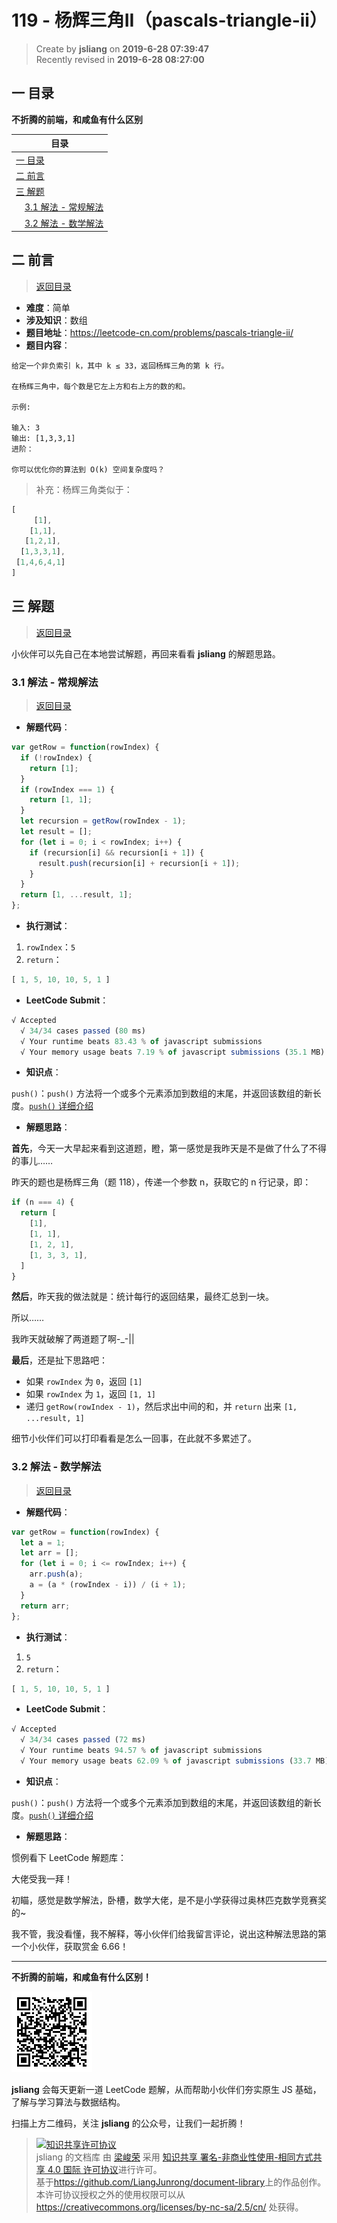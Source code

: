 119 - 杨辉三角II（pascals-triangle-ii）
===

> Create by **jsliang** on **2019-6-28 07:39:47**  
> Recently revised in **2019-6-28 08:27:00**

## <a name="chapter-one" id="chapter-one">一 目录</a>

**不折腾的前端，和咸鱼有什么区别**

| 目录 |
| --- | 
| [一 目录](#chapter-one) | 
| <a name="catalog-chapter-two" id="catalog-chapter-two"></a>[二 前言](#chapter-two) |
| <a name="catalog-chapter-three" id="catalog-chapter-three"></a>[三 解题](#chapter-three) |
| &emsp;[3.1 解法 - 常规解法](#chapter-three-one) |
| &emsp;[3.2 解法 - 数学解法](#chapter-three-two) |

## <a name="chapter-two" id="chapter-two">二 前言</a>

> [返回目录](#chapter-one)

* **难度**：简单
* **涉及知识**：数组
* **题目地址**：https://leetcode-cn.com/problems/pascals-triangle-ii/
* **题目内容**：

```
给定一个非负索引 k，其中 k ≤ 33，返回杨辉三角的第 k 行。

在杨辉三角中，每个数是它左上方和右上方的数的和。

示例:

输入: 3
输出: [1,3,3,1]
进阶：

你可以优化你的算法到 O(k) 空间复杂度吗？
```

> 补充：杨辉三角类似于：

```js
[
     [1],
    [1,1],
   [1,2,1],
  [1,3,3,1],
 [1,4,6,4,1]
]
```

## <a name="chapter-three" id="chapter-three">三 解题</a>

> [返回目录](#chapter-one)

小伙伴可以先自己在本地尝试解题，再回来看看 **jsliang** 的解题思路。

### <a name="chapter-three-one" id="chapter-three-one">3.1 解法 - 常规解法</a>

> [返回目录](#chapter-one)

* **解题代码**：

```js
var getRow = function(rowIndex) {
  if (!rowIndex) {
    return [1];
  }
  if (rowIndex === 1) {
    return [1, 1];
  }
  let recursion = getRow(rowIndex - 1);
  let result = [];
  for (let i = 0; i < rowIndex; i++) {
    if (recursion[i] && recursion[i + 1]) {
      result.push(recursion[i] + recursion[i + 1]);
    }
  }
  return [1, ...result, 1];
};
```

* **执行测试**：

1. `rowIndex`：`5`
2. `return`：

```js
[ 1, 5, 10, 10, 5, 1 ]
```

* **LeetCode Submit**：

```js
√ Accepted
  √ 34/34 cases passed (80 ms)
  √ Your runtime beats 83.43 % of javascript submissions
  √ Your memory usage beats 7.19 % of javascript submissions (35.1 MB)
```

* **知识点**：

`push()`：`push()` 方法将一个或多个元素添加到数组的末尾，并返回该数组的新长度。[`push()` 详细介绍](https://github.com/LiangJunrong/document-library/blob/master/JavaScript-library/JavaScript/Function/push.md)

* **解题思路**：

**首先**，今天一大早起来看到这道题，瞪，第一感觉是我昨天是不是做了什么了不得的事儿……

昨天的题也是杨辉三角（题 118），传递一个参数 n，获取它的 n 行记录，即：

```js
if (n === 4) {
  return [
    [1],
    [1, 1],
    [1, 2, 1],
    [1, 3, 3, 1],
  ]
}
```

**然后**，昨天我的做法就是：统计每行的返回结果，最终汇总到一块。

所以……

我昨天就破解了两道题了啊-_-||

**最后**，还是扯下思路吧：

* 如果 `rowIndex` 为 `0`，返回 `[1]`
* 如果 `rowIndex` 为 `1`，返回 `[1, 1]`
* 递归 `getRow(rowIndex - 1)`，然后求出中间的和，并 `return` 出来 `[1, ...result, 1]`

细节小伙伴们可以打印看看是怎么一回事，在此就不多累述了。

### <a name="chapter-three-two" id="chapter-three-two">3.2 解法 - 数学解法</a>

> [返回目录](#chapter-one)

* **解题代码**：

```js
var getRow = function(rowIndex) {
  let a = 1;
  let arr = [];
  for (let i = 0; i <= rowIndex; i++) {
    arr.push(a);
    a = (a * (rowIndex - i)) / (i + 1);
  }
  return arr;
};
```

* **执行测试**：

1. `5`
2. `return`：

```js
[ 1, 5, 10, 10, 5, 1 ]
```

* **LeetCode Submit**：

```js
√ Accepted
  √ 34/34 cases passed (72 ms)
  √ Your runtime beats 94.57 % of javascript submissions
  √ Your memory usage beats 62.09 % of javascript submissions (33.7 MB)
```

* **知识点**：

`push()`：`push()` 方法将一个或多个元素添加到数组的末尾，并返回该数组的新长度。[`push()` 详细介绍](https://github.com/LiangJunrong/document-library/blob/master/JavaScript-library/JavaScript/Function/push.md)

* **解题思路**：

惯例看下 LeetCode 解题库：

大佬受我一拜！

初瞄，感觉是数学解法，卧槽，数学大佬，是不是小学获得过奥林匹克数学竞赛奖的~

我不管，我没看懂，我不解释，等小伙伴们给我留言评论，说出这种解法思路的第一个小伙伴，获取赏金 6.66！

---

**不折腾的前端，和咸鱼有什么区别！**

![图](../../../public-repertory/img/z-small-wechat-public-address.jpg)

**jsliang** 会每天更新一道 LeetCode 题解，从而帮助小伙伴们夯实原生 JS 基础，了解与学习算法与数据结构。

扫描上方二维码，关注 **jsliang** 的公众号，让我们一起折腾！

> <a rel="license" href="http://creativecommons.org/licenses/by-nc-sa/4.0/"><img alt="知识共享许可协议" style="border-width:0" src="https://i.creativecommons.org/l/by-nc-sa/4.0/88x31.png" /></a><br /><span xmlns:dct="http://purl.org/dc/terms/" property="dct:title">jsliang 的文档库</span> 由 <a xmlns:cc="http://creativecommons.org/ns#" href="https://github.com/LiangJunrong/document-library" property="cc:attributionName" rel="cc:attributionURL">梁峻荣</a> 采用 <a rel="license" href="http://creativecommons.org/licenses/by-nc-sa/4.0/">知识共享 署名-非商业性使用-相同方式共享 4.0 国际 许可协议</a>进行许可。<br />基于<a xmlns:dct="http://purl.org/dc/terms/" href="https://github.com/LiangJunrong/document-library" rel="dct:source">https://github.com/LiangJunrong/document-library</a>上的作品创作。<br />本许可协议授权之外的使用权限可以从 <a xmlns:cc="http://creativecommons.org/ns#" href="https://creativecommons.org/licenses/by-nc-sa/2.5/cn/" rel="cc:morePermissions">https://creativecommons.org/licenses/by-nc-sa/2.5/cn/</a> 处获得。